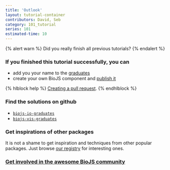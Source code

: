 ```yaml
---
title: 'Outlook'
layout: tutorial-container
contributors: David, Seb
category: 101_tutorial
series: 101
estimated-time: 10 
---
```


{% alert warn %}
Did you really finish all previous tutorials?
{% endalert %}


### If you finished this tutorial successfully, you can 

* add you your name to the [graduates](https://github.com/biojs/tutorial-graduates/blob/master/list)
* create your own BioJS component and [publish it](05_publish_it.html)

{% hlblock help %}
[Creating a pull request](https://help.github.com/articles/creating-a-pull-request).
{% endhlblock %}

### Find the solutions on github

* [`biojs-io-graduates`](https://github.com/biojs/biojs-io-graduates)
* [`biojs-vis-graduates`](https://github.com/biojs/biojs-vis-peoplemap)

### Get inspirations of other packages

It is not a shame to get inspiration and techniques from other popular packages.
Just browse [our registry](http://biojs.net/registry-ui/client/) for interesting ones.

### [Get involved in the awesome BioJS community](http://biojs.net/get_involved.html)
